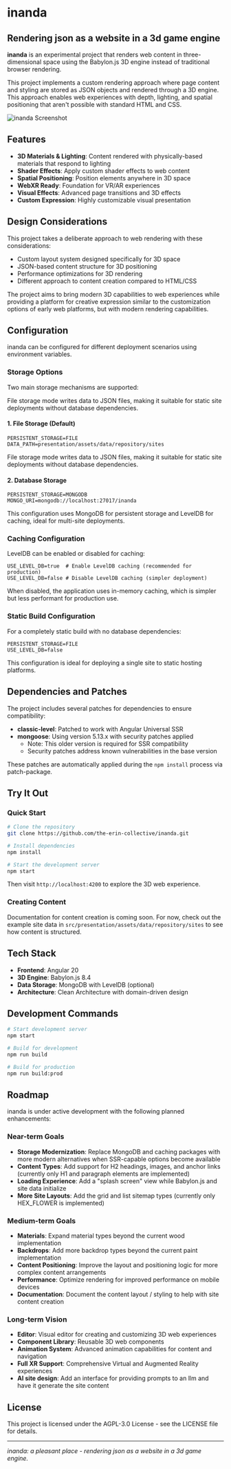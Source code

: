 # inanda

## Rendering json as a website in a 3d game engine 

**inanda** is an experimental project that renders web content in three-dimensional space using the Babylon.js 3D engine instead of traditional browser rendering.

This project implements a custom rendering approach where page content and styling are stored as JSON objects and rendered through a 3D engine. This approach enables web experiences with depth, lighting, and spatial positioning that aren't possible with standard HTML and CSS.

![inanda Screenshot](https://the-erin-collective.github.io/inanda/presentation/assets/images/Screenshot.jpg)

## Features

- **3D Materials & Lighting**: Content rendered with physically-based materials that respond to lighting
- **Shader Effects**: Apply custom shader effects to web content
- **Spatial Positioning**: Position elements anywhere in 3D space
- **WebXR Ready**: Foundation for VR/AR experiences
- **Visual Effects**: Advanced page transitions and 3D effects
- **Custom Expression**: Highly customizable visual presentation

## Design Considerations

This project takes a deliberate approach to web rendering with these considerations:

- Custom layout system designed specifically for 3D space
- JSON-based content structure for 3D positioning
- Performance optimizations for 3D rendering
- Different approach to content creation compared to HTML/CSS

The project aims to bring modern 3D capabilities to web experiences while providing a platform for creative expression similar to the customization options of early web platforms, but with modern rendering capabilities.

## Configuration

inanda can be configured for different deployment scenarios using environment variables.

### Storage Options

Two main storage mechanisms are supported:

File storage mode writes data to JSON files, making it suitable for static site deployments without database dependencies.

#### 1. File Storage (Default)

```
PERSISTENT_STORAGE=FILE
DATA_PATH=presentation/assets/data/repository/sites
```

File storage mode writes data to JSON files, making it suitable for static site deployments without database dependencies.

#### 2. Database Storage 

```
PERSISTENT_STORAGE=MONGODB
MONGO_URI=mongodb://localhost:27017/inanda
```

This configuration uses MongoDB for persistent storage and LevelDB for caching, ideal for multi-site deployments.

### Caching Configuration

LevelDB can be enabled or disabled for caching:

```
USE_LEVEL_DB=true  # Enable LevelDB caching (recommended for production)
USE_LEVEL_DB=false # Disable LevelDB caching (simpler deployment)
```

When disabled, the application uses in-memory caching, which is simpler but less performant for production use.

### Static Build Configuration

For a completely static build with no database dependencies:

```
PERSISTENT_STORAGE=FILE
USE_LEVEL_DB=false
```

This configuration is ideal for deploying a single site to static hosting platforms.

## Dependencies and Patches

The project includes several patches for dependencies to ensure compatibility:

- **classic-level**: Patched to work with Angular Universal SSR
- **mongoose**: Using version 5.13.x with security patches applied
  - Note: This older version is required for SSR compatibility
  - Security patches address known vulnerabilities in the base version

These patches are automatically applied during the `npm install` process via patch-package.

## Try It Out

### Quick Start

```bash
# Clone the repository
git clone https://github.com/the-erin-collective/inanda.git

# Install dependencies
npm install

# Start the development server
npm start
```

Then visit `http://localhost:4200` to explore the 3D web experience.

### Creating Content

Documentation for content creation is coming soon. For now, check out the example site data in `src/presentation/assets/data/repository/sites` to see how content is structured.

## Tech Stack

- **Frontend**: Angular 20
- **3D Engine**: Babylon.js 8.4
- **Data Storage**: MongoDB with LevelDB (optional)
- **Architecture**: Clean Architecture with domain-driven design

## Development Commands

```bash
# Start development server
npm start

# Build for development
npm run build

# Build for production
npm run build:prod

```

## Roadmap

inanda is under active development with the following planned enhancements:

### Near-term Goals

- **Storage Modernization**: Replace MongoDB and caching packages with more modern alternatives when SSR-capable options become available
- **Content Types**: Add support for H2 headings, images, and anchor links (currently only H1 and paragraph elements are implemented)
- **Loading Experience**: Add a "splash screen" view while Babylon.js and site data initialize
- **More Site Layouts**: Add the grid and list sitemap types (currently only HEX_FLOWER is implemented)

### Medium-term Goals

- **Materials**: Expand material types beyond the current wood implementation
- **Backdrops**: Add more backdrop types beyond the current paint implementation
- **Content Positioning**: Improve the layout and positioning logic for more complex content arrangements
- **Performance**: Optimize rendering for improved performance on mobile devices
- **Documentation**: Document the content layout / styling to help with site content creation

### Long-term Vision

- **Editor**: Visual editor for creating and customizing 3D web experiences
- **Component Library**: Reusable 3D web components
- **Animation System**: Advanced animation capabilities for content and navigation
- **Full XR Support**: Comprehensive Virtual and Augmented Reality experiences
- **AI site design**: Add an interface for providing prompts to an llm and have it generate the site content

## License

This project is licensed under the AGPL-3.0 License - see the LICENSE file for details.

---

*inanda: a pleasant place - rendering json as a website in a 3d game engine.*